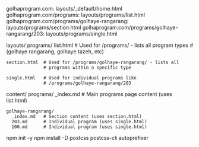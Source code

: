 golhaprogram.com: layouts/_default/home.html
golhaprogram.com/programs: layouts/programs/list.html
golhaprogram.com/programs/golhaye-rangarang: layouts/programs/section.html
golhaprogram.com/programs/golhaye-rangarang/203: layouts/programs/single.html


layouts/
  programs/
    list.html     # Used for /programs/ - lists all program types
                  # (golhaye rangarang, golhaye tazeh, etc)
    
    section.html  # Used for /programs/golhaye-rangarang/ - lists all 
                  # programs within a specific type
    
    single.html   # Used for individual programs like 
                  # /programs/golhaye-rangarang/203

content/
  programs/
    _index.md     # Main programs page content (uses list.html)
    
    golhaye-rangarang/
      _index.md   # Section content (uses section.html)
      203.md      # Individual program (uses single.html)
      100.md      # Individual program (uses single.html)



npm init -y
npm install -D postcss postcss-cli autoprefixer
